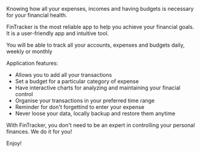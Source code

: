 Knowing how all your expenses, incomes and having budgets is necessary for your financial health.

FinTracker is the most reliable app to help you achieve your financial goals. It is a user-friendly app and intuitive tool.

You will be able to track all your accounts, expenses and budgets daily, weekly or monthly

Application features:

- Allows you to add all your transactions
- Set a budget for a particular category of expense
- Have interactive charts for analyzing and maintaining your finacial control
- Organise your transactions in your preferred time range
- Reminder for don't forgettind to enter your expense
- Never loose your data, locally backup and restore them anytime 

With FinTracker, you don't need to be an expert in controlling your personal finances. We do it for you!

Enjoy!
